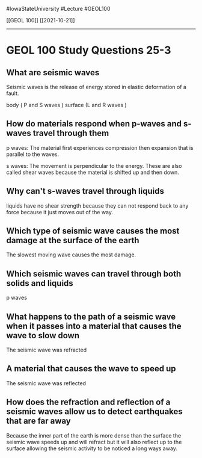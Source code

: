 
#IowaStateUniversity  #Lecture  #GEOL100

[[GEOL 100]] [[2021-10-21]]

---

# GEOL 100 Study Questions 25-3

## What are seismic waves 

Seismic waves is the release of energy stored in elastic deformation of a fault. 

body ( P and S waves )
surface (L and R waves )

## How do materials respond when p-waves and s-waves travel through them

p waves: The material first experiences compression then expansion that is parallel to the waves. 

s waves: The movement is perpendicular to the energy. These are also called shear waves because the material is shifted up and then down. 


## Why can't s-waves travel through liquids 

liquids have no shear strength because they can not respond back to any force because it just moves out of the way. 

## Which type of seismic wave causes the most damage at the surface of the earth

The slowest moving wave causes the most damage. 

## Which seismic waves can travel through both solids and liquids 

p waves 

## What happens to the path of a seismic wave when it passes into a material that causes the wave to slow down 

The seismic wave was refracted 


## A material that causes the wave to speed up

The seismic wave was reflected 

## How does the refraction and reflection of a seismic waves allow us to detect earthquakes that are far away

Because the inner part of the earth is more dense than the surface the seismic wave speeds up and will refract but it will also reflect up to the surface allowing the seismic activity to be noticed a long ways away. 